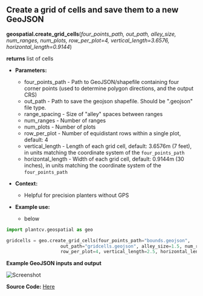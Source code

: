## Create a grid of cells and save them to a new GeoJSON

**geospatial.create_grid_cells**(*four_points_path, out_path, alley_size, num_ranges, num_plots,
                      row_per_plot=4, vertical_length=3.6576, horizontal_length=0.9144*)

**returns** list of cells

- **Parameters:**
    - four_points_path - Path to GeoJSON/shapefile containing four corner points (used to determine polygon directions, and the output CRS)
    - out_path - Path to save the geojson shapefile. Should be ".geojson" file type. 
    - range_spacing - Size of "alley" spaces between ranges
    - num_ranges - Number of ranges
    - num_plots - Number of plots
    - row_per_plot - Number of equidistant rows within a single plot, default: 4
    - vertical_length - Length of each grid cell, default: 3.6576m (7 feet), in units matching the coordinate system of the `four_points_path`
    - horizontal_length - Width of each grid cell, default: 0.9144m (30 inches), in units matching the coordinate system of the `four_points_path`

- **Context:**
    - Helpful for precision planters without GPS

- **Example use:**
    - below


```python
import plantcv.geospatial as geo

gridcells = geo.create_grid_cells(four_points_path="bounds.geojson", 
                    out_path="gridcells.geojson", alley_size=1.5, num_ranges=22, num_plots=13,
                    row_per_plot=4, vertical_length=2.5, horizontal_length=1.6)

```
**Example GeoJSON inputs and output**

![Screenshot](documentation_images/)

**Source Code:** [Here](https://github.com/danforthcenter/plantcv-geospatial/blob/main/plantcv/geospatial/create_grid_cells.py)
